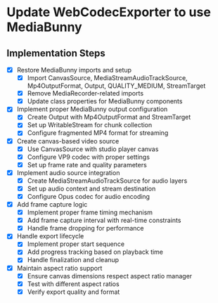 # Update WebCodecExporter to use MediaBunny

## Implementation Steps

- [x] Restore MediaBunny imports and setup
  - [x] Import CanvasSource, MediaStreamAudioTrackSource, Mp4OutputFormat, Output, QUALITY_MEDIUM, StreamTarget
  - [x] Remove MediaRecorder-related imports
  - [x] Update class properties for MediaBunny components

- [x] Implement proper MediaBunny output configuration
  - [x] Create Output with Mp4OutputFormat and StreamTarget
  - [x] Set up WritableStream for chunk collection
  - [x] Configure fragmented MP4 format for streaming

- [x] Create canvas-based video source
  - [x] Use CanvasSource with studio player canvas
  - [x] Configure VP9 codec with proper settings
  - [x] Set up frame rate and quality parameters

- [x] Implement audio source integration
  - [x] Create MediaStreamAudioTrackSource for audio layers
  - [x] Set up audio context and stream destination
  - [x] Configure Opus codec for audio encoding

- [x] Add frame capture logic
  - [x] Implement proper frame timing mechanism
  - [x] Add frame capture interval with real-time constraints
  - [x] Handle frame dropping for performance

- [x] Handle export lifecycle
  - [x] Implement proper start sequence
  - [x] Add progress tracking based on playback time
  - [x] Handle finalization and cleanup

- [x] Maintain aspect ratio support
  - [x] Ensure canvas dimensions respect aspect ratio manager
  - [x] Test with different aspect ratios
  - [x] Verify export quality and format
